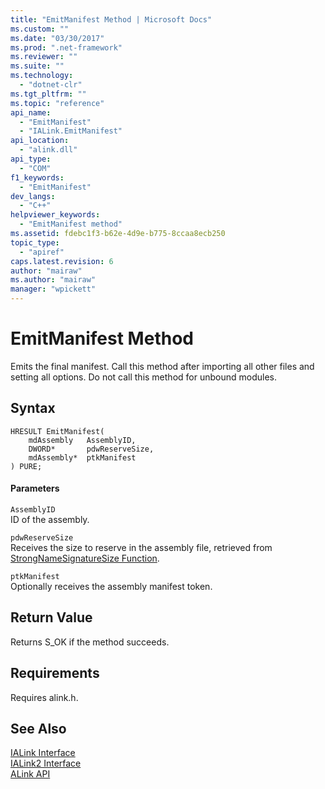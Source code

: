 ```yaml
---
title: "EmitManifest Method | Microsoft Docs"
ms.custom: ""
ms.date: "03/30/2017"
ms.prod: ".net-framework"
ms.reviewer: ""
ms.suite: ""
ms.technology: 
  - "dotnet-clr"
ms.tgt_pltfrm: ""
ms.topic: "reference"
api_name: 
  - "EmitManifest"
  - "IALink.EmitManifest"
api_location: 
  - "alink.dll"
api_type: 
  - "COM"
f1_keywords: 
  - "EmitManifest"
dev_langs: 
  - "C++"
helpviewer_keywords: 
  - "EmitManifest method"
ms.assetid: fdebc1f3-b62e-4d9e-b775-8ccaa8ecb250
topic_type: 
  - "apiref"
caps.latest.revision: 6
author: "mairaw"
ms.author: "mairaw"
manager: "wpickett"
---
```

# EmitManifest Method
Emits the final manifest. Call this method after importing all other files and setting all options. Do not call this method for unbound modules.  
  
## Syntax  
  
```  
HRESULT EmitManifest(  
    mdAssembly   AssemblyID,  
    DWORD*       pdwReserveSize,  
    mdAssembly*  ptkManifest  
) PURE;  
```  
  
#### Parameters  
 `AssemblyID`  
 ID of the assembly.  
  
 `pdwReserveSize`  
 Receives the size to reserve in the assembly file, retrieved from [StrongNameSignatureSize Function](../../../../docs/framework/unmanaged-api/strong-naming/strongnamesignaturesize-function.md).  
  
 `ptkManifest`  
 Optionally receives the assembly manifest token.  
  
## Return Value  
 Returns S_OK if the method succeeds.  
  
## Requirements  
 Requires alink.h.  
  
## See Also  
 [IALink Interface](../../../../docs/framework/unmanaged-api/alink/ialink-interface.md)   
 [IALink2 Interface](../../../../docs/framework/unmanaged-api/alink/ialink2-interface.md)   
 [ALink API](../../../../docs/framework/unmanaged-api/alink/index.md)